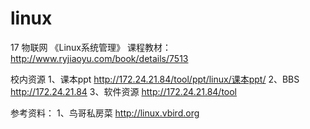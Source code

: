 # linux

17 物联网 《Linux系统管理》 课程教材：http://www.ryjiaoyu.com/book/details/7513

校内资源
1、课本ppt http://172.24.21.84/tool/ppt/linux/课本ppt/
2、BBS       http://172.24.21.84
3、软件资源   http://172.24.21.84/tool
    
     
      
参考资料：
    1、鸟哥私房菜 http://linux.vbird.org
